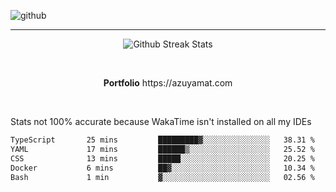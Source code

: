 ![github](https://media.discordapp.net/attachments/881363147364118528/1142610121697021952/background.png?width=1000&height=300)<br>
___
<p align="center">
  <img alt="Github Streak Stats" src="https://streak-stats.demolab.com?user=Azuyamat&theme=transparent&hide_border=true"/>
</p><br>
<p align="center">
      <strong>Portfolio</strong> https://azuyamat.com
</p><br>

Stats not 100% accurate because WakaTime isn't installed on all my IDEs
<!--START_SECTION:waka-->

```txt
TypeScript       25 mins         █████████▓░░░░░░░░░░░░░░░   38.31 %
YAML             17 mins         ██████▒░░░░░░░░░░░░░░░░░░   25.52 %
CSS              13 mins         █████░░░░░░░░░░░░░░░░░░░░   20.25 %
Docker           6 mins          ██▓░░░░░░░░░░░░░░░░░░░░░░   10.34 %
Bash             1 min           ▓░░░░░░░░░░░░░░░░░░░░░░░░   02.56 %
```

<!--END_SECTION:waka-->
